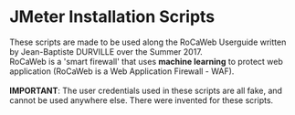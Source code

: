 # JMeter Installation Scripts
These scripts are made to be used along the RoCaWeb Userguide written by Jean-Baptiste DURVILLE over the Summer 2017. </br>
RoCaWeb is a 'smart firewall' that uses **machine learning** to protect web application (RoCaWeb is a Web Application Firewall - WAF).</br>
</br>
**IMPORTANT**: The user credentials used in these scripts are all fake, and cannot be used anywhere else. There were invented for these scripts. 

